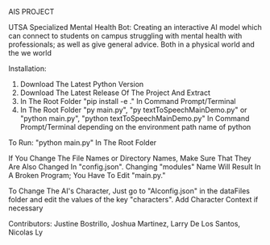 AIS PROJECT

UTSA Specialized Mental Health Bot: Creating an interactive AI model which can connect to students on campus struggling with mental health with professionals; as well as give general advice. Both in a physical world and the we world

Installation: 
1. Download The Latest Python Version 
2. Download The Latest Release Of The Project And Extract
3. In The Root Folder "pip install -e ." In Command Prompt/Terminal 
4. In The Root Folder "py main.py", "py textToSpeechMainDemo.py" or "python main.py", "python textToSpeechMainDemo.py" In Command Prompt/Terminal depending on the environment path name of python

To Run: "python main.py" In The Root Folder

If You Change The File Names or Directory Names, Make Sure That They Are Also Changed In "config.json". Changing "modules" Name Will Result In A Broken Program; You Have To Edit "main.py."

To Change The AI's Character, Just go to "AIconfig.json" in the dataFiles folder and edit the values of the key "characters". Add Character Context if necessary

Contributors: Justine Bostrillo, Joshua Martinez, Larry De Los Santos, Nicolas Ly  

